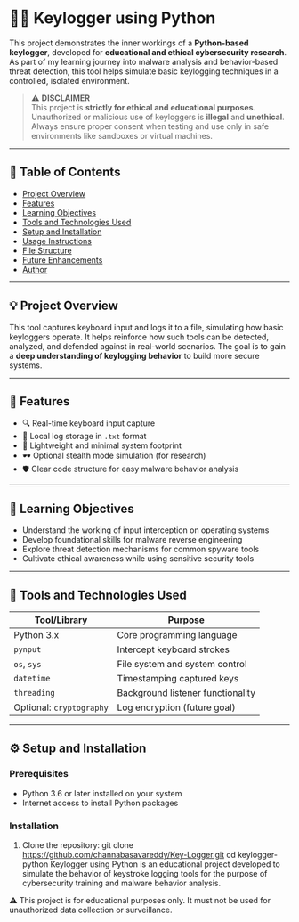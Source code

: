# 🕵️‍♂️ Keylogger using Python

This project demonstrates the inner workings of a **Python-based keylogger**, developed for **educational and ethical cybersecurity research**. As part of my learning journey into malware analysis and behavior-based threat detection, this tool helps simulate basic keylogging techniques in a controlled, isolated environment.

> ⚠️ **DISCLAIMER**  
> This project is **strictly for ethical and educational purposes**. Unauthorized or malicious use of keyloggers is **illegal** and **unethical**. Always ensure proper consent when testing and use only in safe environments like sandboxes or virtual machines.

---

## 📌 Table of Contents

- [Project Overview](#project-overview)
- [Features](#features)
- [Learning Objectives](#learning-objectives)
- [Tools and Technologies Used](#tools-and-technologies-used)
- [Setup and Installation](#setup-and-installation)
- [Usage Instructions](#usage-instructions)
- [File Structure](#file-structure)
- [Future Enhancements](#future-enhancements)
- [Author](#author)

---

## 💡 Project Overview

This tool captures keyboard input and logs it to a file, simulating how basic keyloggers operate. It helps reinforce how such tools can be detected, analyzed, and defended against in real-world scenarios. The goal is to gain a **deep understanding of keylogging behavior** to build more secure systems.

---

## 🎯 Features

- 🔍 Real-time keyboard input capture
- 💾 Local log storage in `.txt` format
- 🧠 Lightweight and minimal system footprint
- 🕶️ Optional stealth mode simulation (for research)
- 🛡️ Clear code structure for easy malware behavior analysis

---

## 📘 Learning Objectives

- Understand the working of input interception on operating systems
- Develop foundational skills for malware reverse engineering
- Explore threat detection mechanisms for common spyware tools
- Cultivate ethical awareness while using sensitive security tools

---

## 🧰 Tools and Technologies Used

| Tool/Library     | Purpose                              |
|------------------|--------------------------------------|
| Python 3.x       | Core programming language            |
| `pynput`         | Intercept keyboard strokes           |
| `os`, `sys`      | File system and system control       |
| `datetime`       | Timestamping captured keys           |
| `threading`      | Background listener functionality    |
| Optional: `cryptography` | Log encryption (future goal)     |

---

## ⚙️ Setup and Installation

### Prerequisites
- Python 3.6 or later installed on your system
- Internet access to install Python packages

### Installation
1. Clone the repository:
   git clone https://github.com/channabasavareddy/Key-Logger.git
   cd keylogger-python
Keylogger using Python is an educational project developed to simulate the behavior of keystroke logging tools for the purpose of cybersecurity training and malware behavior analysis.

⚠️ This project is for educational purposes only. It must not be used for unauthorized data collection or surveillance. 
